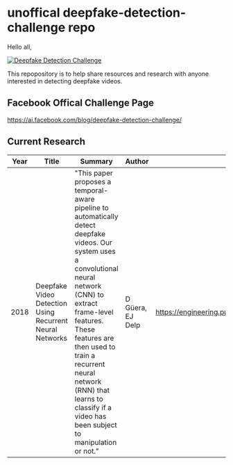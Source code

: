 # unoffical deepfake-detection-challenge repo

Hello all, 


[![Deepfake Detection Challenge](https://img.youtube.com/vi/wxsijKZRSCQ/0.jpg)](https://www.youtube.com/watch?v=wxsijKZRSCQ "Deepfake Detection Challenge")


This repopository is to help share resources and research with anyone interested in detecting deepfake videos.


## Facebook Offical Challenge Page

https://ai.facebook.com/blog/deepfake-detection-challenge/


## Current Research

| Year | Title | Summary | Author | Link |
| ---- | ----- | ------- | ------ | ---- |
| 2018 | Deepfake Video Detection Using Recurrent Neural Networks | "This paper proposes a temporal-aware pipeline to automatically detect deepfake videos. Our system uses a convolutional neural network (CNN) to extract frame-level features. These features are then used to train a recurrent neural network (RNN) that learns to classify if a video has been subject to manipulation or not." | D Güera, EJ Delp | https://engineering.purdue.edu/~dgueraco/content/deepfake.pdf |